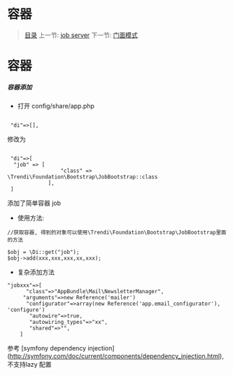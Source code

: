 #  容器

   > [目录](<index.md>)
   > 上一节: [job server](<1.9.md>)
   > 下一节: [门面模式](<2.1.md>)


   容器
========

##### 容器添加

* 打开 config/share/app.php

```

 "di"=>[],
```
修改为

```

 "di"=>[
  "job" => [
                 "class" => \Trendi\Foundation\Bootstrap\JobBootstrap::class
             ],
 ]
```
添加了简单容器 job

* 使用方法:

```
//获取容器, 得到的对象可以使用\Trendi\Foundation\Bootstrap\JobBootstrap里面的方法

$obj = \Di::get("job");
$obj->add(xxx,xxx,xxx,xx,xxx);
```

* 复杂添加方法

```
"jobxxx"=>[
      "class"=>"AppBundle\Mail\NewsletterManager",
     "arguments"=>new Reference('mailer')
      "configurator"=>array(new Reference('app.email_configurator'), 'configure')
       "autowire"=>true,
       "autowiring_types"=>"xx",
       "shared"=>"",
    ]

```

参考 [symfony dependency injection] (http://symfony.com/doc/current/components/dependency_injection.html), 不支持lazy 配置